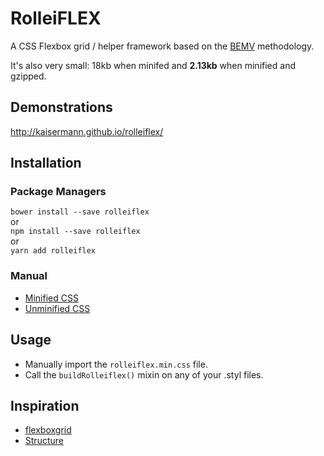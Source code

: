 # RolleiFLEX

A CSS Flexbox grid / helper framework based on the [BEMV](http://webuild.envato.com/blog/chainable-bem-modifiers/) methodology.

It's also very small: 18kb when minifed and **2.13kb** when minified and gzipped.

## Demonstrations
http://kaisermann.github.io/rolleiflex/

## Installation

### Package Managers

`bower install --save rolleiflex`
<br> or <br>
`npm install --save rolleiflex`
<br> or <br>
`yarn add rolleiflex`

### Manual

* [Minified CSS](https://raw.githubusercontent.com/kaisermann/rolleiflex/master/dist/rolleiflex.min.css)
* [Unminified CSS](https://raw.githubusercontent.com/kaisermann/rolleiflex/master/dist/rolleiflex.css)

## Usage

* Manually import the `rolleiflex.min.css` file.
* Call the `buildRolleiflex()` mixin on any of your .styl files.

## Inspiration

* [flexboxgrid](https://github.com/kristoferjoseph/flexboxgrid)
* [Structure](https://github.com/kenwheeler/structure)
